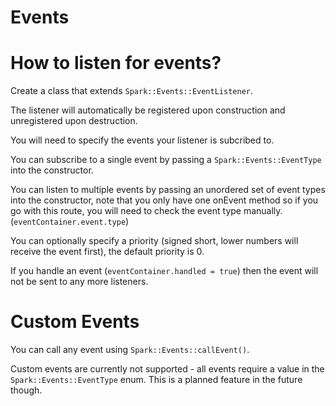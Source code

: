 # Events

# How to listen for events?
Create a class that extends `Spark::Events::EventListener`.

The listener will automatically be registered upon construction and unregistered upon destruction.

You will need to specify the events your listener is subcribed to.

You can subscribe to a single event by passing a `Spark::Events::EventType` into the constructor.

You can listen to multiple events by passing an unordered set of event types into the constructor, note that you only have one onEvent method so
if you go with this route, you will need to check the event type manually. (`eventContainer.event.type`)

You can optionally specify a priority (signed short, lower numbers will receive the event first), the default priority is 0.

If you handle an event (`eventContainer.handled = true`) then the event will not be sent to any more listeners.

# Custom Events
You can call any event using `Spark::Events::callEvent()`.

Custom events are currently not supported - all events require a value in the `Spark::Events::EventType` enum.
This is a planned feature in the future though.